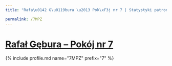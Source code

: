 ```yaml
---
title: "Rafa\u0142 G\u0119bura \u2013 Pok\xF3j nr 7 | Statystyki patronite.pl | Patromierz"

permalink: /7MPZ
---
```


# [Rafał Gębura – Pokój nr 7](https://patronite.pl/7MPZ)

{% include profile.md name="7MPZ" prefix="7" %}
